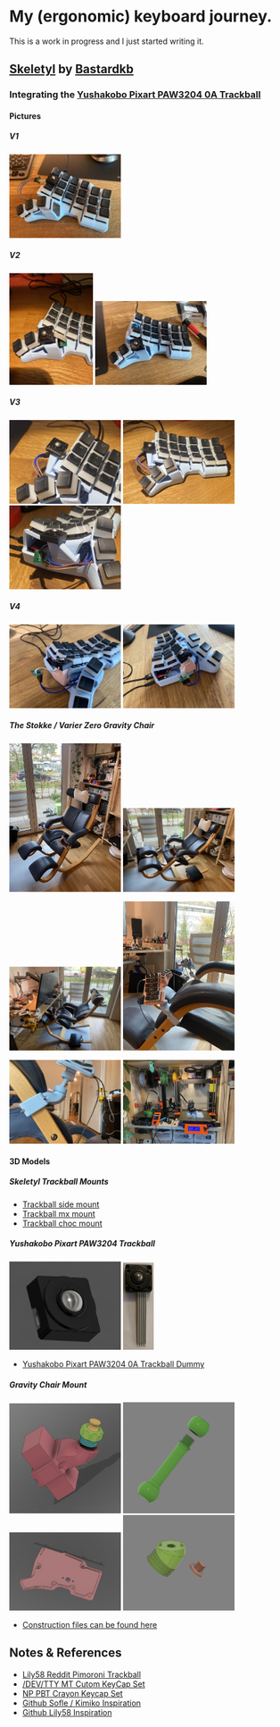# My (ergonomic) keyboard journey. 

This is a work in progress and I just started writing it. 
## [Skeletyl](https://github.com/Bastardkb/Skeletyl) by [Bastardkb](https://github.com/Bastardkb/)

### Integrating the [Yushakobo Pixart PAW3204 0A Trackball](https://blog-eng.yushakobo.jp/entry/2020/04/01/151617)

#### Pictures

##### V1

<img width="200" alt="Picture" src="boards\bk-boards\skeletyl\pictures\2.jpg">


##### V2

<img width="150" alt="Picture" src="boards\bk-boards\skeletyl\pictures\4.jpg">  <img width="200" alt="Picture" src="boards\bk-boards\skeletyl\pictures\3.jpg">

##### V3

<img width="200" alt="Picture" src="boards\bk-boards\skeletyl\pictures\5.jpg">  <img width="200" alt="Picture" src="boards\bk-boards\skeletyl\pictures\6.jpg">  <img width="200" alt="Picture" src="boards\bk-boards\skeletyl\pictures\7.jpg">

##### V4

<img width="200" alt="Picture" src="boards\bk-boards\skeletyl\pictures\8.jpeg"> <img width="200" alt="Picture" src="boards\bk-boards\skeletyl\pictures\9.jpeg">

##### The Stokke / Varier Zero Gravity Chair  

<img width="200" alt="Picture" src="pictures\chair1.JPEG">  <img width="200" alt="Picture" src="pictures\chair2.JPEG">  

<img width="200" alt="Picture" src="pictures\chair3.JPEG">  <img width="200" alt="Picture" src="pictures\keyboard1.JPEG">

<img width="200" alt="Picture" src="pictures\mount_close.JPEG">  <img width="200" alt="Picture" src="pictures\printing_the_mount.JPEG">

#### 3D Models

##### Skeletyl Trackball Mounts

- [Trackball side mount](https://a360.co/3j9Dhkv)
- [Trackball mx mount](https://a360.co/3DRB3xU)
- [Trackball choc mount](https://a360.co/3BP4X5j)
##### Yushakobo Pixart PAW3204 Trackball

<img src="things\Yushakobo Pixart PAW3204 0A\Yushakobo Pixart PAW3204 0A Trackball.jpg" width="200">
<img src="things\Yushakobo Pixart PAW3204 0A\top.jpg" width="55">

- [Yushakobo Pixart PAW3204 0A Trackball Dummy](https://a360.co/3vrXreA)

##### Gravity Chair Mount

<img width="200" alt="Picture" src="things\Stokke Chair Mount\mount1.jpg">  
<img width="200" alt="Picture" src="things\Stokke Chair Mount\rod1.jpg">  
<img width="200" alt="Picture" src="things\Stokke Chair Mount\tbk mini bottom plate.jpg">  
<img width="200" alt="Picture" src="things\Stokke Chair Mount\tenting mount1.jpg">  

- [Construction files can be found here](https://github.com/jaddel/My-Keyboard-Journey/tree/main/things/Stokke%20Chair%20Mount)


## Notes & References

- [Lily58 Reddit Pimoroni Trackball](https://www.reddit.com/r/ErgoMechKeyboards/comments/orh0et/lily58_with_pimoroni_trackball_and_tilttent/)
- [/DEV/TTY MT Cutom KeyCap Set](https://drop.com/buy/drop-matt3o-devtty-custom-keycap-set/details#details)
- [NP PBT Crayon Keycap Set](https://keycapsss.com/keyboard-parts/keycaps/146/np-pbt-crayon-keycap-set-ansi)
- [Github Sofle / Kimiko Inspiration](https://github.com/foureight84/sofle-keyboard-pimoroni)
- [Github Lily58 Inspiration](https://github.com/dtwright/lily58-mods)
  
